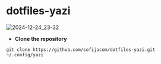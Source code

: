 # dotfiles-yazi

![2024-12-24_23-32](https://github.com/user-attachments/assets/9a32d7b5-feb5-4b44-81c7-edc928ca47a1)

- **Clone the repository**

```
git clone https://github.com/sofijacom/dotfiles-yazi.git ~/.config/yazi
```
